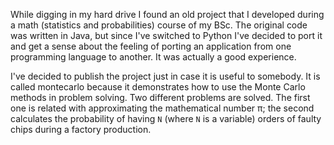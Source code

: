 While digging in my hard drive I found an old project that I developed during a math (statistics and probabilities) course of my BSc. The original code was written in Java, but since I've switched to Python I've decided to port it and get a sense about the feeling of porting an application from one programming language to another. It was actually a good experience.

I've decided to publish the project just in case it is useful to somebody. It is called montecarlo because it demonstrates how to use the Monte Carlo methods in problem solving. Two different problems are solved. The first one is related with approximating the mathematical number π; the second calculates the probability of having `N` (where `N` is a variable) orders of faulty chips during a factory production.
